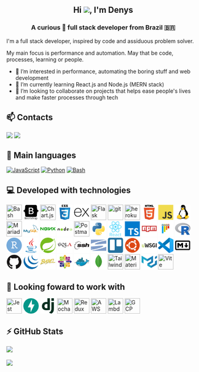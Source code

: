 <section>
    <h1 align='center'>Hi 
    <img src='https://camo.githubusercontent.com/e8e7b06ecf583bc040eb60e44eb5b8e0ecc5421320a92929ce21522dbc34c891/68747470733a2f2f6d656469612e67697068792e636f6d2f6d656469612f6876524a434c467a6361737252346961377a2f67697068792e676966' width='40px'>, I'm Denys</h1>
    <h3 align='center'>A curious 🤔 full stack developer from Brazil 🇧🇷</h3>
</section>

<section>
I'm a full stack developer, inspired by code and assiduous problem solver.

My main focus is performance and automation. May that be code, processes, learning or people.

- 👀 I’m interested in performance, automating the boring stuff and web development
- 🌱 I’m currently learning React.js and Node.js (MERN stack)
- 💞️ I’m looking to collaborate on projects that helps ease people's lives and make faster processes through tech
</section>


## 📫 Contacts

<section>
    <a target='_blank' rel='noreferrer' href='mailto:denysdohn@gmail.com'><img src='https://img.shields.io/badge/Gmail-D14836?style=for-the-badge&logo=gmail&logoColor=white'></a>
    <a target='_blank' rel='noreferrer' href='https://www.linkedin.com/in/denyspacheco'><img src='https://img.shields.io/badge/LinkedIn-0077B5?style=for-the-badge&logo=linkedin&logoColor=white'>
    <a target='_blank' rel='noreferrer' href='https://www.linkedin.com/in/denyspacheco'></a>
</section>


## 🚀️ Main languages

<section>
    <a href='https://developer.mozilla.org/en-US/docs/Web/JavaScript' target='_blank' rel='noreferrer'><img src='https://raw.githubusercontent.com/jmnote/z-icons/master/svg/javascript.svg' width='50px' title='JavaScript'/></a>
    <a href='https://www.python.org' target='_blank' rel='noreferrer'><img src='https://raw.githubusercontent.com/jmnote/z-icons/master/svg/python.svg' width='50px' title='Python'/></a>
    <a href='https://www.gnu.org/software/bash/' target='_blank' rel='noreferrer'><img src='https://raw.githubusercontent.com/jmnote/z-icons/master/svg/bash.svg' width='50px' title='Bash'/></a>
</section>


## 💻️ Developed with technologies

<section>
    <a href='https://www.gnu.org/software/bash/' target='_blank' rel='noreferrer'><img src='https://www.vectorlogo.zone/logos/gnu_bash/gnu_bash-icon.svg' title='Bash' width='40' height='40'/></a>
    <a href='https://getbootstrap.com' target='_blank' rel='noreferrer'><img src='https://raw.githubusercontent.com/devicons/devicon/master/icons/bootstrap/bootstrap-plain-wordmark.svg' title='Bootstrap' width='40' height='40'/></a>
    <a href='https://www.chartjs.org' target='_blank' rel='noreferrer'><img src='https://www.chartjs.org/media/logo-title.svg' title='Chart.js' width='40' height='40'/></a>
    <a href='https://www.w3schools.com/css/' target='_blank' rel='noreferrer'><img src='https://raw.githubusercontent.com/devicons/devicon/master/icons/css3/css3-original-wordmark.svg' title='Css3' width='40' height='40'/></a>
    <a href='https://expressjs.com' target='_blank' rel='noreferrer'><img src='https://raw.githubusercontent.com/devicons/devicon/master/icons/express/express-original.svg' title='Express' width='40' height='40'/></a>
    <a href='https://flask.palletsprojects.com/' target='_blank' rel='noreferrer'><img src='https://www.vectorlogo.zone/logos/pocoo_flask/pocoo_flask-icon.svg' title='Flask' width='40' height='40'/></a>
    <a href='https://git-scm.com/' target='_blank' rel='noreferrer'><img src='https://www.vectorlogo.zone/logos/git-scm/git-scm-icon.svg' title='git' width='40' height='40'/></a>
    <a href='https://heroku.com' target='_blank' rel='noreferrer'><img src='https://www.vectorlogo.zone/logos/heroku/heroku-icon.svg' title='heroku' width='40' height='40'/></a>
    <a href='https://www.w3.org/html/' target='_blank' rel='noreferrer'><img src='https://raw.githubusercontent.com/devicons/devicon/master/icons/html5/html5-original-wordmark.svg' title='Html5' width='40' height='40'/></a>
    <a href='https://developer.mozilla.org/en-US/docs/Web/JavaScript' target='_blank' rel='noreferrer'>
    <img src='https://raw.githubusercontent.com/devicons/devicon/master/icons/javascript/javascript-original.svg' title='JavaScript' width='40' height='40'/></a>
    <a href='https://www.linux.org/' target='_blank' rel='noreferrer'><img src='https://raw.githubusercontent.com/devicons/devicon/master/icons/linux/linux-original.svg' title='Linux' width='40' height='40'/></a>
    <a href='https://mariadb.org/' target='_blank' rel='noreferrer'><img src='https://www.vectorlogo.zone/logos/mariadb/mariadb-icon.svg' title='Mariadb' width='40' height='40'/></a>
    <a href='https://www.mysql.com/' target='_blank' rel='noreferrer'><img src='https://raw.githubusercontent.com/devicons/devicon/master/icons/mysql/mysql-original-wordmark.svg' title='MySql' width='40' height='40'/></a>
    <a href='https://www.nginx.com' target='_blank' rel='noreferrer'><img src='https://raw.githubusercontent.com/devicons/devicon/master/icons/nginx/nginx-original.svg' title='Nginx' width='40' height='40'/></a>
    <a href='https://nodejs.org' target='_blank' rel='noreferrer'><img src='https://raw.githubusercontent.com/devicons/devicon/master/icons/nodejs/nodejs-original-wordmark.svg' title='Node.js' width='40' height='40'/></a>
    <a href='https://postman.com' target='_blank' rel='noreferrer'><img src='https://www.vectorlogo.zone/logos/getpostman/getpostman-icon.svg' title='Postman' width='40' height='40'/></a>
    <a href='https://www.python.org' target='_blank' rel='noreferrer'><img src='https://raw.githubusercontent.com/devicons/devicon/master/icons/python/python-original.svg' title='python' width='40' height='40'/></a>
    <a href='https://reactjs.org/' target='_blank' rel='noreferrer'><img src='https://raw.githubusercontent.com/devicons/devicon/master/icons/react/react-original-wordmark.svg' title='React.js' width='40' height='40'/></a>
    <a href='https://www.typescriptlang.org/' target='_blank' rel='noreferrer'><img src='https://raw.githubusercontent.com/devicons/devicon/master/icons/typescript/typescript-original.svg' title='Typescript' width='40' height='40'/></a>
    <a href='https://www.npmjs.com/' target='_blank' rel='noreferrer'><img src='https://raw.githubusercontent.com/devicons/devicon/master/icons/npm/npm-original-wordmark.svg' title='NPM' width='40' height='40'/></a>
    <a href='https://pytest.org/' target='_blank' rel='noreferrer'><img src='https://raw.githubusercontent.com/devicons/devicon/master/icons/pytest/pytest-original.svg' title='Pytest' width='40' height='40'/></a>
    <a href='https://www.r-project.org/' target='_blank' rel='noreferrer'><img src='https://raw.githubusercontent.com/devicons/devicon/master/icons/r/r-original.svg' title='R' width='40' height='40'/></a>
    <a href='https://www.rstudio.com/' target='_blank' rel='noreferrer'><img src='https://raw.githubusercontent.com/devicons/devicon/master/icons/rstudio/rstudio-original.svg' title='RStudio' width='40' height='40'/></a>
    <a href='https://www.java.com/' target='_blank' rel='noreferrer'><img src='https://raw.githubusercontent.com/devicons/devicon/master/icons/java/java-original.svg' title='Java' width='40' height='40'/></a>
    <a href='https://spring.io/' target='_blank' rel='noreferrer'><img src='https://raw.githubusercontent.com/devicons/devicon/master/icons/spring/spring-original.svg' title='Spring' width='40' height='40'/></a>
    <a href='https://www.sqlalchemy.org/' target='_blank' rel='noreferrer'><img src='https://raw.githubusercontent.com/devicons/devicon/master/icons/sqlalchemy/sqlalchemy-original.svg' title='SQLAlchemy' width='40' height='40'/></a>
    <a href='https://wikipedia.org/wiki/Secure_Shell/' target='_blank' rel='noreferrer'><img src='https://raw.githubusercontent.com/devicons/devicon/master/icons/ssh/ssh-original-wordmark.svg' title='ssh' width='40' height='40'/></a>
    <a href='https://subversion.apache.org/' target='_blank' rel='noreferrer'><img src='https://raw.githubusercontent.com/devicons/devicon/master/icons/subversion/subversion-original.svg' title='Subversion' width='40' height='40'/></a>
    <a href='https://trello.com/' target='_blank' rel='noreferrer'><img src='https://raw.githubusercontent.com/devicons/devicon/master/icons/trello/trello-plain.svg' title='Trello' width='40' height='40'/></a>
    <a href='https://ubuntu.com/' target='_blank' rel='noreferrer'><img src='https://raw.githubusercontent.com/devicons/devicon/master/icons/ubuntu/ubuntu-plain.svg' title='Ubuntu' width='40' height='40'/></a>
    <a href='https://uwsgi-docs.readthedocs.io' target='_blank' rel='noreferrer'><img src='https://raw.githubusercontent.com/devicons/devicon/master/icons/uwsgi/uwsgi-original.svg' title='uWSGI' width='40' height='40'/></a>
    <a href='https://code.visualstudio.com/' target='_blank' rel='noreferrer'><img src='https://raw.githubusercontent.com/devicons/devicon/master/icons/vscode/vscode-original.svg' title='VSCode' width='40' height='40'/></a>
    <a href='https://www.markdownguide.org/getting-started/' target='_blank' rel='noreferrer'><img src='https://raw.githubusercontent.com/devicons/devicon/master/icons/markdown/markdown-original.svg' title='Markdown' width='40' height='40'/></a>
    <a href='https://github.com/' target='_blank' rel='noreferrer'><img src='https://raw.githubusercontent.com/devicons/devicon/master/icons/github/github-original.svg' title='GitHub' width='40' height='40'/></a>
    <a href='https://jquery.com/' target='_blank' rel='noreferrer'><img src='https://raw.githubusercontent.com/devicons/devicon/master/icons/jquery/jquery-original.svg' title='JQuery' width='40' height='40'/></a>
    <a href='https://babeljs.io/' target='_blank' rel='noreferrer'><img src='https://raw.githubusercontent.com/devicons/devicon/master/icons/babel/babel-original.svg' title='Babel' width='40' height='40'/></a>
    <a href='https://www.centos.org/' target='_blank' rel='noreferrer'><img src='https://raw.githubusercontent.com/devicons/devicon/master/icons/centos/centos-original.svg' title='CentOS' width='40' height='40'/></a>
    <a href='https://www.docker.com/' target='_blank' rel='noreferrer'><img src='https://raw.githubusercontent.com/devicons/devicon/master/icons/docker/docker-original.svg' title='Docker' width='40' height='40'/></a> 
    <a href='https://www.mongodb.com/' target='_blank' rel='noreferrer'><img src='https://raw.githubusercontent.com/devicons/devicon/master/icons/mongodb/mongodb-original.svg' title='MongoDB' width='40' height='40'/></a>
    <a href='https://tailwindcss.com/' target='_blank' rel='noreferrer'><img src='https://www.vectorlogo.zone/logos/tailwindcss/tailwindcss-icon.svg' title='Tailwind' width='40' height='40'/></a>
    <a href='https://materializecss.com/' target='_blank' rel='noreferrer'><img src='https://raw.githubusercontent.com/prplx/svg-logos/5585531d45d294869c4eaab4d7cf2e9c167710a9/svg/materialize.svg' title='Materialize' width='40' height='40'/></a>
    <a href='https://mui.com/' target='_blank' rel='noreferrer'><img src='https://raw.githubusercontent.com/devicons/devicon/master/icons/materialui/materialui-original.svg' title='MaterialUI' width='40' height='40'/></a>
    <a href='https://vitejs.dev/' target='_blank' rel='noreferrer'><img src='https://www.svgrepo.com/show/374167/vite.svg' title='Vite' width='40' height='40'/></a>
</section>


## 🤩 Looking foward to work with

<section>
    <a href='https://jestjs.io' target='_blank' rel='noreferrer'><img src='https://www.vectorlogo.zone/logos/jestjsio/jestjsio-icon.svg' title='Jest' width='40' height='40'/></a>
    <a href='https://fastapi.tiangolo.com/' target='_blank' rel='noreferrer'><img src='https://raw.githubusercontent.com/devicons/devicon/master/icons/fastapi/fastapi-original.svg' title='FastAPI' width='40' height='40'/></a>
    <a href='https://www.djangoproject.com/' target='_blank' rel='noreferrer'><img src='https://raw.githubusercontent.com/devicons/devicon/master/icons/django/django-plain.svg' title='Django' width='40' height='40'/></a>
    <a href='https://mochajs.org/' target='_blank' rel='noreferrer'><img src='https://www.svgrepo.com/show/373840/mocha.svg' title='Mocha' width='40' height='40'/></a>
    <a href='https://redux.js.org/' target='_blank' rel='noreferrer'><img src='https://www.svgrepo.com/show/452093/redux.svg' title='Redux' width='40' height='40'/></a>
    <a href='https://aws.amazon.com/' target='_blank' rel='noreferrer'><img src='https://www.svgrepo.com/show/448266/aws.svg' title='AWS' width='40' height='40'/></a>
    <a href='https://aws.amazon.com/lambda/' target='_blank' rel='noreferrer'><img src='https://www.svgrepo.com/show/448267/aws-lambda.svg' title='Lambda' width='40' height='40'/></a>
    <a href='https://cloud.google.com' target='_blank' rel='noreferrer'><img src='https://www.svgrepo.com/show/448223/gcp.svg' title='GCP' width='40' height='40'/></a>
</section>

## ⚡️ GitHub Stats
![](https://komarev.com/ghpvc/?username=denyspacheco&color=9b1fe9)
<section>
    <!--<img src='https://github-readme-stats.vercel.app/api?username=denyspacheco&hide=prs,issues&theme=github_dark'/>-->
    <!--<img src='https://github-readme-stats.vercel.app/api/top-langs/?username=denyspacheco&langs_count=10&layout=compact&theme=github_dark'/>-->
    <img align='center' src='https://github-readme-streak-stats.herokuapp.com/?user=denyspacheco&theme=dark'/>
</section>
